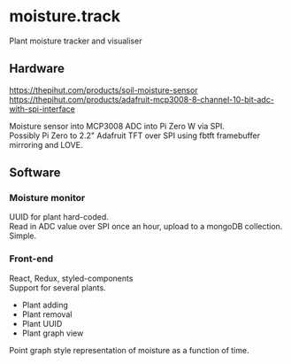 # moisture.track

Plant moisture tracker and visualiser

## Hardware

https://thepihut.com/products/soil-moisture-sensor
https://thepihut.com/products/adafruit-mcp3008-8-channel-10-bit-adc-with-spi-interface

Moisture sensor into MCP3008 ADC into Pi Zero W via SPI.  
Possibly Pi Zero to 2.2" Adafruit TFT over SPI using fbtft framebuffer mirroring and LOVE.

## Software

### Moisture monitor

UUID for plant hard-coded.  
Read in ADC value over SPI once an hour, upload to a mongoDB collection. Simple.

### Front-end

React, Redux, styled-components  
Support for several plants.

* Plant adding
* Plant removal
* Plant UUID
* Plant graph view

Point graph style representation of moisture as a function of time.

